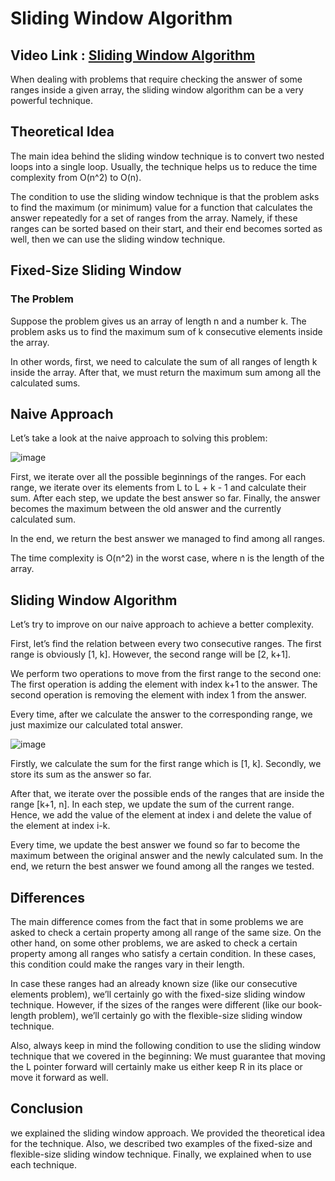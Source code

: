 # Sliding Window Algorithm

## Video Link : [Sliding Window Algorithm](https://drive.google.com/file/d/1Zi_YlkoLLz6mAPn1kabAF4QBxmT5PTd8/view?usp=sharing)

When dealing with problems that require checking the answer of some ranges inside a given array, the sliding window algorithm can be a very powerful technique.

## Theoretical Idea
The main idea behind the sliding window technique is to convert two nested loops into a single loop. Usually, the technique helps us to reduce the time complexity from O(n^2) to O(n).

The condition to use the sliding window technique is that the problem asks to find the maximum (or minimum) value for a function that calculates the answer repeatedly for a set of ranges from the array. Namely, if these ranges can be sorted based on their start, and their end becomes sorted as well, then we can use the sliding window technique.

## Fixed-Size Sliding Window

### The Problem
Suppose the problem gives us an array of length n and a number k. The problem asks us to find the maximum sum of k consecutive elements inside the array.

In other words, first, we need to calculate the sum of all ranges of length k inside the array. After that, we must return the maximum sum among all the calculated sums.

## Naive Approach
Let’s take a look at the naive approach to solving this problem:

![image](https://user-images.githubusercontent.com/63282184/143812950-d5cfe41f-e72f-47e7-b33c-0dae0b1e3c7e.png)

First, we iterate over all the possible beginnings of the ranges. For each range, we iterate over its elements from L to L + k - 1 and calculate their sum. After each step, we update the best answer so far. Finally, the answer becomes the maximum between the old answer and the currently calculated sum.

In the end, we return the best answer we managed to find among all ranges.

The time complexity is O(n^2) in the worst case, where n is the length of the array.

## Sliding Window Algorithm
Let’s try to improve on our naive approach to achieve a better complexity.

First, let’s find the relation between every two consecutive ranges. The first range is obviously [1, k]. However, the second range will be [2, k+1].

We perform two operations to move from the first range to the second one: The first operation is adding the element with index k+1 to the answer. The second operation is removing the element with index 1 from the answer.

Every time, after we calculate the answer to the corresponding range, we just maximize our calculated total answer.

![image](https://user-images.githubusercontent.com/63282184/143813006-b98c28d4-382c-422e-8c4e-65795aa95a0d.png)


Firstly, we calculate the sum for the first range which is [1, k]. Secondly, we store its sum as the answer so far.

After that, we iterate over the possible ends of the ranges that are inside the range [k+1, n]. In each step, we update the sum of the current range. Hence, we add the value of the element at index i and delete the value of the element at index i-k.

Every time, we update the best answer we found so far to become the maximum between the original answer and the newly calculated sum. In the end, we return the best answer we found among all the ranges we tested.

## Differences
The main difference comes from the fact that in some problems we are asked to check a certain property among all range of the same size. On the other hand, on some other problems, we are asked to check a certain property among all ranges who satisfy a certain condition. In these cases, this condition could make the ranges vary in their length.

In case these ranges had an already known size (like our consecutive elements problem), we’ll certainly go with the fixed-size sliding window technique. However, if the sizes of the ranges were different (like our book-length problem), we’ll certainly go with the flexible-size sliding window technique.

Also, always keep in mind the following condition to use the sliding window technique that we covered in the beginning: We must guarantee that moving the L pointer forward will certainly make us either keep R in its place or move it forward as well.

## Conclusion
we explained the sliding window approach. We provided the theoretical idea for the technique. Also, we described two examples of the fixed-size and flexible-size sliding window technique. Finally, we explained when to use each technique.

